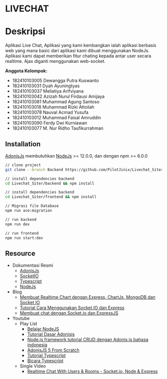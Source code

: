 # **LIVECHAT**

# Deskripsi

Aplikasi Live Chat, Aplikasi yang kami kembangkan ialah aplikasi berbasis web yang mana basic dari aplikasi kami dibuat menggunakan NodeJs. Aplikasi kami dapat memberikan fitur chating kepada antar user secara realtime. Ajax diganti menggunakan web-socket.

**Anggota Kelompok:**

- 182410103005 Dewangga Putra Kuswanto
- 182410103031 Dyah Ayuningtyas
- 182410103037 Meliatiya Arifviyana
- 182410103042 Azizah Nurul Firdausi Amijaya
- 182410103081 Muhammad Agung Santoso
- 182410103018 Muhammad Rizki Attoilah
- 182410103078 Nauval Acmad Yusufa
- 182410103012 Muhammad Faisal Amruddin
- 182410103090 Ferdy Dwi Kurniawan
- 182410103077 M. Nur Ridho Taufikurrahman

## **Installation**

[AdonisJs](https://preview.adonisjs.com/) membutuhkan [NodeJs](https://nodejs.org/en/) >= 12.0.0, dan dengan npm >= 6.0.0

```bash
// clone project
git clone --branch Backend https://github.com/PilotJinix/Livechat_Siter.git

// install dependencies backend
cd Livechat_Siter/backend && npm install

// install dependencies backend
cd Livechat_Siter/frontend && npm install

// Migrasi file Database
npm run ace:migration

// run backend
npm run dev

// run frontend
npm run start:dev
```

## **Resource**

- Dokumentasi Resmi
  - [AdonisJs](https://preview.adonisjs.com/guides/quick-start)
  - [SocketIO](https://socket.io/docs/v4)
  - [Typescript](https://www.typescriptlang.org/docs/)
  - [NodeJs](https://nodejs.org/en/docs/)
- Blog
  - [Membuat Realtime Chart dengan Express, ChartJs, MongoDB dan Socket IO](https://www.codepolitan.com/membuat-realtime-chart-dengan-express-chartjs-mongodb-dan-socket-io-57ce7902a5b95-5)
  - [Tutorial Cara Menggunakan Socket.IO dan Express](https://billnode.blogspot.com/2017/01/tutorial-cara-menggunakan-socket-io-dan-express-node-js.html)
  - [Membuat chat dengan Socket.io dan ExpressJS](https://sekolahkoding.com/forum/membuat-chat-dengan-socketio-dan-expressjs)
- Youtube
  - Play List
    - [Belajar NodeJS](https://www.youtube.com/playlist?list=PLFIM0718LjIW-XBdVOerYgKegBtD6rSfD)
    - [Tutorial Dasar Adonisjs](https://www.youtube.com/playlist?list=PL9At9z2rvOC_CkMnCV73E0qXK88l2rzIF)
    - [Node.js framework tutorial CRUD dengan Adonis.js bahasa indonesia](https://www.youtube.com/playlist?list=PLaPc1Bch98J2aFFn8SocnEcoUfL24OBVS)
    - [AdonisJS 5 From Scratch](https://www.youtube.com/playlist?list=PL9gT3zlT0C1Ngrii-NCPpuRvUO1mIGzwf)
    - [Tutorial Typescript](https://www.youtube.com/watch?v=CJ4cWe-jXBg&list=PLnQvfeVegcJbjCnML6FdusK-rl-oDRMXJ)
    - [Bicara Typescript](https://www.youtube.com/playlist?list=PLwvMCa_o2Latn_BAqFBMbj2IwlqgfgnG8)
  - Single Video
    - [Realtime Chat With Users & Rooms - Socket.io, Node & Express](https://www.youtube.com/watch?v=jD7FnbI76Hg)
